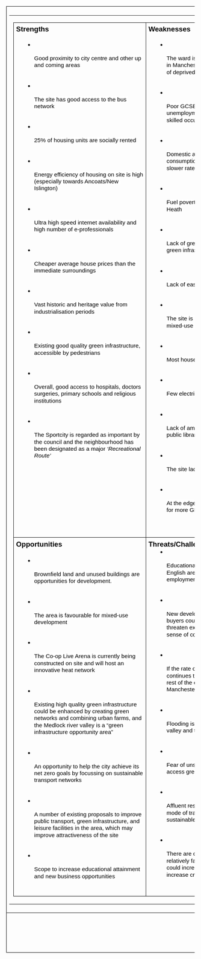 <div align="left" dir="ltr" style="margin-left:2.25pt;">
    <table style="border:none;border-collapse:collapse;">
        <tbody>
            <tr style="height:0pt;">
                <td style="border-left:solid #000000 1pt;border-right:solid #000000 1pt;border-bottom:solid #000000 1pt;border-top:solid #000000 1pt;vertical-align:top;padding:5pt 5pt 5pt 5pt;overflow:hidden;overflow-wrap:break-word;">
                    <div align="left">
                        <table>
                            <tbody>
                                <tr>
                                    <td>
                                        <div align="left" dir="ltr" style="margin-left:2.25pt;">
                                            <table style="border:none;border-collapse:collapse;">
                                                <tbody>
                                                    <tr style="height:0pt;">
                                                        <td style="border-left:solid #000000 1pt;border-right:solid #000000 1pt;border-bottom:solid #000000 1pt;border-top:solid #000000 1pt;vertical-align:top;padding:5pt 5pt 5pt 5pt;overflow:hidden;overflow-wrap:break-word;">
                                                            <p dir="ltr" style="line-height:1.2;margin-top:0pt;margin-bottom:0pt;"><span style="font-size:13.999999999999998pt;font-family:Arial;color:#000000;background-color:#ffffff;font-weight:700;font-style:normal;font-variant:normal;text-decoration:none;vertical-align:baseline;white-space:pre;white-space:pre-wrap;">Strengths</span></p><br>
                                                            <ul style="margin-top:0;margin-bottom:0;padding-inline-start:48px;">
                                                                <li aria-level="1" dir="ltr" style="list-style-type:disc;font-size:11.5pt;font-family:Arial;color:#000000;background-color:transparent;font-weight:400;font-style:normal;font-variant:normal;text-decoration:none;vertical-align:baseline;white-space:pre;">
                                                                    <p dir="ltr" style="line-height:1.2;margin-top:0pt;margin-bottom:0pt;"><span style="font-size:11.5pt;font-family:Arial;color:#000000;background-color:#ffffff;font-weight:400;font-style:normal;font-variant:normal;text-decoration:none;vertical-align:baseline;white-space:pre;white-space:pre-wrap;">Good proximity to city centre and other up and coming areas</span></p>
                                                                </li>
                                                                <li aria-level="1" dir="ltr" style="list-style-type:disc;font-size:11.5pt;font-family:Arial;color:#000000;background-color:transparent;font-weight:400;font-style:normal;font-variant:normal;text-decoration:none;vertical-align:baseline;white-space:pre;">
                                                                    <p dir="ltr" style="line-height:1.2;margin-top:0pt;margin-bottom:0pt;"><span style="font-size:11.5pt;font-family:Arial;color:#000000;background-color:#ffffff;font-weight:400;font-style:normal;font-variant:normal;text-decoration:none;vertical-align:baseline;white-space:pre;white-space:pre-wrap;">The site has good access to the bus network</span></p>
                                                                </li>
                                                                <li aria-level="1" dir="ltr" style="list-style-type:disc;font-size:11.5pt;font-family:Arial;color:#000000;background-color:transparent;font-weight:400;font-style:normal;font-variant:normal;text-decoration:none;vertical-align:baseline;white-space:pre;">
                                                                    <p dir="ltr" style="line-height:1.2;margin-top:0pt;margin-bottom:0pt;"><span style="font-size:11.5pt;font-family:Arial;color:#000000;background-color:#ffffff;font-weight:400;font-style:normal;font-variant:normal;text-decoration:none;vertical-align:baseline;white-space:pre;white-space:pre-wrap;">25% of housing units are socially rented</span></p>
                                                                </li>
                                                                <li aria-level="1" dir="ltr" style="list-style-type:disc;font-size:11.5pt;font-family:Arial;color:#000000;background-color:transparent;font-weight:400;font-style:normal;font-variant:normal;text-decoration:none;vertical-align:baseline;white-space:pre;">
                                                                    <p dir="ltr" style="line-height:1.2;margin-top:0pt;margin-bottom:0pt;"><span style="font-size:11.5pt;font-family:Arial;color:#000000;background-color:#ffffff;font-weight:400;font-style:normal;font-variant:normal;text-decoration:none;vertical-align:baseline;white-space:pre;white-space:pre-wrap;">Energy efficiency of housing on site is high (especially towards Ancoats/New Islington)</span></p>
                                                                </li>
                                                                <li aria-level="1" dir="ltr" style="list-style-type:disc;font-size:11.5pt;font-family:Arial;color:#000000;background-color:transparent;font-weight:400;font-style:normal;font-variant:normal;text-decoration:none;vertical-align:baseline;white-space:pre;">
                                                                    <p dir="ltr" style="line-height:1.2;margin-top:0pt;margin-bottom:0pt;"><span style="font-size:11.5pt;font-family:Arial;color:#000000;background-color:#ffffff;font-weight:400;font-style:normal;font-variant:normal;text-decoration:none;vertical-align:baseline;white-space:pre;white-space:pre-wrap;">Ultra high speed internet availability and high number of e-professionals</span></p>
                                                                </li>
                                                                <li aria-level="1" dir="ltr" style="list-style-type:disc;font-size:11.5pt;font-family:Arial;color:#000000;background-color:transparent;font-weight:400;font-style:normal;font-variant:normal;text-decoration:none;vertical-align:baseline;white-space:pre;">
                                                                    <p dir="ltr" style="line-height:1.2;margin-top:0pt;margin-bottom:0pt;"><span style="font-size:11.5pt;font-family:Arial;color:#000000;background-color:#ffffff;font-weight:400;font-style:normal;font-variant:normal;text-decoration:none;vertical-align:baseline;white-space:pre;white-space:pre-wrap;">Cheaper average house prices than the immediate surroundings</span></p>
                                                                </li>
                                                                <li aria-level="1" dir="ltr" style="list-style-type:disc;font-size:11.5pt;font-family:Arial;color:#000000;background-color:transparent;font-weight:400;font-style:normal;font-variant:normal;text-decoration:none;vertical-align:baseline;white-space:pre;">
                                                                    <p dir="ltr" style="line-height:1.2;margin-top:0pt;margin-bottom:0pt;"><span style="font-size:11.5pt;font-family:Arial;color:#000000;background-color:#ffffff;font-weight:400;font-style:normal;font-variant:normal;text-decoration:none;vertical-align:baseline;white-space:pre;white-space:pre-wrap;">Vast historic and heritage value from industrialisation periods</span></p>
                                                                </li>
                                                                <li aria-level="1" dir="ltr" style="list-style-type:disc;font-size:11.5pt;font-family:Arial;color:#000000;background-color:transparent;font-weight:400;font-style:normal;font-variant:normal;text-decoration:none;vertical-align:baseline;white-space:pre;">
                                                                    <p dir="ltr" style="line-height:1.2;margin-top:0pt;margin-bottom:0pt;"><span style="font-size:11.5pt;font-family:Arial;color:#000000;background-color:#ffffff;font-weight:400;font-style:normal;font-variant:normal;text-decoration:none;vertical-align:baseline;white-space:pre;white-space:pre-wrap;">Existing good quality green infrastructure, accessible by pedestrians&nbsp;</span></p>
                                                                </li>
                                                                <li aria-level="1" dir="ltr" style="list-style-type:disc;font-size:11.5pt;font-family:Arial;color:#000000;background-color:transparent;font-weight:400;font-style:normal;font-variant:normal;text-decoration:none;vertical-align:baseline;white-space:pre;">
                                                                    <p dir="ltr" style="line-height:1.2;margin-top:0pt;margin-bottom:0pt;"><span style="font-size:11.5pt;font-family:Arial;color:#000000;background-color:#ffffff;font-weight:400;font-style:normal;font-variant:normal;text-decoration:none;vertical-align:baseline;white-space:pre;white-space:pre-wrap;">Overall, good access to hospitals, doctors surgeries, primary schools and religious institutions&nbsp;</span></p>
                                                                </li>
                                                                <li aria-level="1" dir="ltr" style="list-style-type:disc;font-size:11.5pt;font-family:Arial;color:#000000;background-color:transparent;font-weight:400;font-style:normal;font-variant:normal;text-decoration:none;vertical-align:baseline;white-space:pre;">
                                                                    <p dir="ltr" style="line-height:1.2;margin-top:0pt;margin-bottom:0pt;"><span style="font-size:11.5pt;font-family:Arial;color:#000000;background-color:#ffffff;font-weight:400;font-style:normal;font-variant:normal;text-decoration:none;vertical-align:baseline;white-space:pre;white-space:pre-wrap;">The Sportcity is regarded as important by the council and the neighbourhood has been designated as a major&nbsp;</span><span style="font-size:11.5pt;font-family:Arial;color:#000000;background-color:#ffffff;font-weight:400;font-style:italic;font-variant:normal;text-decoration:none;vertical-align:baseline;white-space:pre;white-space:pre-wrap;">&lsquo;Recreational Route&rsquo;</span></p>
                                                                </li>
                                                            </ul>
                                                        </td>
                                                        <td style="border-left:solid #000000 1pt;border-right:solid #000000 1pt;border-bottom:solid #000000 1pt;border-top:solid #000000 1pt;vertical-align:top;padding:5pt 5pt 5pt 5pt;overflow:hidden;overflow-wrap:break-word;">
                                                            <p dir="ltr" style="line-height:1.2;margin-top:0pt;margin-bottom:0pt;"><span style="font-size:13.999999999999998pt;font-family:Arial;color:#000000;background-color:#ffffff;font-weight:700;font-style:normal;font-variant:normal;text-decoration:none;vertical-align:baseline;white-space:pre;white-space:pre-wrap;">Weaknesses</span></p><br>
                                                            <ul style="margin-top:0;margin-bottom:0;padding-inline-start:48px;">
                                                                <li aria-level="1" dir="ltr" style="list-style-type:disc;font-size:11.5pt;font-family:Arial;color:#000000;background-color:transparent;font-weight:700;font-style:normal;font-variant:normal;text-decoration:none;vertical-align:baseline;white-space:pre;">
                                                                    <p dir="ltr" style="line-height:1.2;margin-top:0pt;margin-bottom:0pt;"><span style="font-size:11.5pt;font-family:Arial;color:#000000;background-color:#ffffff;font-weight:400;font-style:normal;font-variant:normal;text-decoration:none;vertical-align:baseline;white-space:pre;white-space:pre-wrap;">The ward is the most deprived of all wards in Manchester LA and ranks in the top 1% of deprived areas in the IMD</span></p>
                                                                </li>
                                                                <li aria-level="1" dir="ltr" style="list-style-type:disc;font-size:11.5pt;font-family:Arial;color:#000000;background-color:transparent;font-weight:400;font-style:normal;font-variant:normal;text-decoration:none;vertical-align:baseline;white-space:pre;">
                                                                    <p dir="ltr" style="line-height:1.2;margin-top:0pt;margin-bottom:0pt;"><span style="font-size:11.5pt;font-family:Arial;color:#000000;background-color:#ffffff;font-weight:400;font-style:normal;font-variant:normal;text-decoration:none;vertical-align:baseline;white-space:pre;white-space:pre-wrap;">Poor GCSE achievement, high unemployment rate, and many work in low skilled occupations&nbsp;</span></p>
                                                                </li>
                                                                <li aria-level="1" dir="ltr" style="list-style-type:disc;font-size:11.5pt;font-family:Arial;color:#000000;background-color:transparent;font-weight:400;font-style:normal;font-variant:normal;text-decoration:none;vertical-align:baseline;white-space:pre;">
                                                                    <p dir="ltr" style="line-height:1.2;margin-top:0pt;margin-bottom:0pt;"><span style="font-size:11.5pt;font-family:Arial;color:#000000;background-color:#ffffff;font-weight:400;font-style:normal;font-variant:normal;text-decoration:none;vertical-align:baseline;white-space:pre;white-space:pre-wrap;">Domestic and non-domestic energy consumption has decreased onsite at a slower rate than Manchester&rsquo;s average</span></p>
                                                                </li>
                                                                <li aria-level="1" dir="ltr" style="list-style-type:disc;font-size:11.5pt;font-family:Arial;color:#000000;background-color:transparent;font-weight:400;font-style:normal;font-variant:normal;text-decoration:none;vertical-align:baseline;white-space:pre;">
                                                                    <p dir="ltr" style="line-height:1.2;margin-top:0pt;margin-bottom:0pt;"><span style="font-size:11.5pt;font-family:Arial;color:#000000;background-color:#ffffff;font-weight:400;font-style:normal;font-variant:normal;text-decoration:none;vertical-align:baseline;white-space:pre;white-space:pre-wrap;">Fuel poverty increases towards Newton Heath</span></p>
                                                                </li>
                                                                <li aria-level="1" dir="ltr" style="list-style-type:disc;font-size:11.5pt;font-family:Arial;color:#000000;background-color:transparent;font-weight:400;font-style:normal;font-variant:normal;text-decoration:none;vertical-align:baseline;white-space:pre;">
                                                                    <p dir="ltr" style="line-height:1.2;margin-top:0pt;margin-bottom:0pt;"><span style="font-size:11.5pt;font-family:Arial;color:#000000;background-color:#ffffff;font-weight:400;font-style:normal;font-variant:normal;text-decoration:none;vertical-align:baseline;white-space:pre;white-space:pre-wrap;">Lack of green network connecting the green infrastructure&nbsp;</span></p>
                                                                </li>
                                                                <li aria-level="1" dir="ltr" style="list-style-type:disc;font-size:11.5pt;font-family:Arial;color:#000000;background-color:transparent;font-weight:400;font-style:normal;font-variant:normal;text-decoration:none;vertical-align:baseline;white-space:pre;">
                                                                    <p dir="ltr" style="line-height:1.2;margin-top:0pt;margin-bottom:0pt;"><span style="font-size:11.5pt;font-family:Arial;color:#000000;background-color:#ffffff;font-weight:400;font-style:normal;font-variant:normal;text-decoration:none;vertical-align:baseline;white-space:pre;white-space:pre-wrap;">Lack of easy access to existing farmlands</span></p>
                                                                </li>
                                                                <li aria-level="1" dir="ltr" style="list-style-type:disc;font-size:11.5pt;font-family:Arial;color:#000000;background-color:transparent;font-weight:400;font-style:normal;font-variant:normal;text-decoration:none;vertical-align:baseline;white-space:pre;">
                                                                    <p dir="ltr" style="line-height:1.2;margin-top:0pt;margin-bottom:0pt;"><span style="font-size:11.5pt;font-family:Arial;color:#000000;background-color:#ffffff;font-weight:400;font-style:normal;font-variant:normal;text-decoration:none;vertical-align:baseline;white-space:pre;white-space:pre-wrap;">The site is mostly residential with little mixed-use development</span></p>
                                                                </li>
                                                                <li aria-level="1" dir="ltr" style="list-style-type:disc;font-size:11.5pt;font-family:Arial;color:#000000;background-color:transparent;font-weight:400;font-style:normal;font-variant:normal;text-decoration:none;vertical-align:baseline;white-space:pre;">
                                                                    <p dir="ltr" style="line-height:1.2;margin-top:0pt;margin-bottom:0pt;"><span style="font-size:11.5pt;font-family:Arial;color:#000000;background-color:#ffffff;font-weight:400;font-style:normal;font-variant:normal;text-decoration:none;vertical-align:baseline;white-space:pre;white-space:pre-wrap;">Most houses heated by gas</span></p>
                                                                </li>
                                                                <li aria-level="1" dir="ltr" style="list-style-type:disc;font-size:11.5pt;font-family:Arial;color:#000000;background-color:transparent;font-weight:400;font-style:normal;font-variant:normal;text-decoration:none;vertical-align:baseline;white-space:pre;">
                                                                    <p dir="ltr" style="line-height:1.2;margin-top:0pt;margin-bottom:0pt;"><span style="font-size:11.5pt;font-family:Arial;color:#000000;background-color:#ffffff;font-weight:400;font-style:normal;font-variant:normal;text-decoration:none;vertical-align:baseline;white-space:pre;white-space:pre-wrap;">Few electric vehicle charging points&nbsp;</span></p>
                                                                </li>
                                                                <li aria-level="1" dir="ltr" style="list-style-type:disc;font-size:11.5pt;font-family:Arial;color:#000000;background-color:transparent;font-weight:400;font-style:normal;font-variant:normal;text-decoration:none;vertical-align:baseline;white-space:pre;">
                                                                    <p dir="ltr" style="line-height:1.2;margin-top:0pt;margin-bottom:0pt;"><span style="font-size:11.5pt;font-family:Arial;color:#000000;background-color:#ffffff;font-weight:400;font-style:normal;font-variant:normal;text-decoration:none;vertical-align:baseline;white-space:pre;white-space:pre-wrap;">Lack of amateur sporting facilities, one public library with limited resources</span></p>
                                                                </li>
                                                                <li aria-level="1" dir="ltr" style="list-style-type:disc;font-size:11.5pt;font-family:Arial;color:#000000;background-color:transparent;font-weight:400;font-style:normal;font-variant:normal;text-decoration:none;vertical-align:baseline;white-space:pre;">
                                                                    <p dir="ltr" style="line-height:1.2;margin-top:0pt;margin-bottom:0pt;"><span style="font-size:11.5pt;font-family:Arial;color:#000000;background-color:#ffffff;font-weight:400;font-style:normal;font-variant:normal;text-decoration:none;vertical-align:baseline;white-space:pre;white-space:pre-wrap;">The site lacks tram network coverage</span></p>
                                                                </li>
                                                                <li aria-level="1" dir="ltr" style="list-style-type:disc;font-size:11.5pt;font-family:Arial;color:#000000;background-color:transparent;font-weight:400;font-style:normal;font-variant:normal;text-decoration:none;vertical-align:baseline;white-space:pre;">
                                                                    <p dir="ltr" style="line-height:1.2;margin-top:0pt;margin-bottom:0pt;"><span style="font-size:11.5pt;font-family:Arial;color:#000000;background-color:#ffffff;font-weight:400;font-style:normal;font-variant:normal;text-decoration:none;vertical-align:baseline;white-space:pre;white-space:pre-wrap;">At the edge of the site, there is a demand for more GPs, dentists and pharmacies</span></p>
                                                                </li>
                                                            </ul><br>
                                                        </td>
                                                    </tr>
                                                    <tr style="height:0pt;">
                                                        <td style="border-left:solid #000000 1pt;border-right:solid #000000 1pt;border-bottom:solid #000000 1pt;border-top:solid #000000 1pt;vertical-align:top;padding:5pt 5pt 5pt 5pt;overflow:hidden;overflow-wrap:break-word;">
                                                            <p dir="ltr" style="line-height:1.2;margin-top:0pt;margin-bottom:0pt;"><span style="font-size:13.999999999999998pt;font-family:Arial;color:#000000;background-color:#ffffff;font-weight:700;font-style:normal;font-variant:normal;text-decoration:none;vertical-align:baseline;white-space:pre;white-space:pre-wrap;">Opportunities</span><span style="font-size:13.999999999999998pt;font-family:Arial;color:#000000;background-color:#ffffff;font-weight:700;font-style:normal;font-variant:normal;text-decoration:underline;-webkit-text-decoration-skip:none;text-decoration-skip-ink:none;vertical-align:baseline;white-space:pre;white-space:pre-wrap;"><br><br></span></p>
                                                            <ul style="margin-top:0;margin-bottom:0;padding-inline-start:48px;">
                                                                <li aria-level="1" dir="ltr" style="list-style-type:disc;font-size:11.5pt;font-family:Arial;color:#000000;background-color:transparent;font-weight:400;font-style:normal;font-variant:normal;text-decoration:none;vertical-align:baseline;white-space:pre;">
                                                                    <p dir="ltr" style="line-height:1.2;margin-top:0pt;margin-bottom:0pt;"><span style="font-size:11.5pt;font-family:Arial;color:#000000;background-color:#ffffff;font-weight:400;font-style:normal;font-variant:normal;text-decoration:none;vertical-align:baseline;white-space:pre;white-space:pre-wrap;">Brownfield land and unused buildings are opportunities for development.&nbsp;</span></p>
                                                                </li>
                                                                <li aria-level="1" dir="ltr" style="list-style-type:disc;font-size:11.5pt;font-family:Arial;color:#000000;background-color:transparent;font-weight:400;font-style:normal;font-variant:normal;text-decoration:none;vertical-align:baseline;white-space:pre;">
                                                                    <p dir="ltr" style="line-height:1.2;margin-top:0pt;margin-bottom:0pt;"><span style="font-size:11.5pt;font-family:Arial;color:#000000;background-color:#ffffff;font-weight:400;font-style:normal;font-variant:normal;text-decoration:none;vertical-align:baseline;white-space:pre;white-space:pre-wrap;">The area is favourable for mixed-use development</span></p>
                                                                </li>
                                                                <li aria-level="1" dir="ltr" style="list-style-type:disc;font-size:11.5pt;font-family:Arial;color:#000000;background-color:transparent;font-weight:400;font-style:normal;font-variant:normal;text-decoration:none;vertical-align:baseline;white-space:pre;">
                                                                    <p dir="ltr" style="line-height:1.2;margin-top:0pt;margin-bottom:0pt;"><span style="font-size:11.5pt;font-family:Arial;color:#000000;background-color:#ffffff;font-weight:400;font-style:normal;font-variant:normal;text-decoration:none;vertical-align:baseline;white-space:pre;white-space:pre-wrap;">The Co-op Live Arena is currently being constructed on site and will host an innovative heat network</span></p>
                                                                </li>
                                                                <li aria-level="1" dir="ltr" style="list-style-type:disc;font-size:11.5pt;font-family:Arial;color:#000000;background-color:transparent;font-weight:400;font-style:normal;font-variant:normal;text-decoration:none;vertical-align:baseline;white-space:pre;">
                                                                    <p dir="ltr" style="line-height:1.2;margin-top:0pt;margin-bottom:0pt;"><span style="font-size:11.5pt;font-family:Arial;color:#000000;background-color:#ffffff;font-weight:400;font-style:normal;font-variant:normal;text-decoration:none;vertical-align:baseline;white-space:pre;white-space:pre-wrap;">Existing high quality green infrastructure could be enhanced by creating green networks and combining urban farms, and the Medlock river valley is a &ldquo;green infrastructure opportunity area&rdquo;</span></p>
                                                                </li>
                                                                <li aria-level="1" dir="ltr" style="list-style-type:disc;font-size:11.5pt;font-family:Arial;color:#000000;background-color:transparent;font-weight:400;font-style:normal;font-variant:normal;text-decoration:none;vertical-align:baseline;white-space:pre;">
                                                                    <p dir="ltr" style="line-height:1.2;margin-top:0pt;margin-bottom:0pt;"><span style="font-size:11.5pt;font-family:Arial;color:#000000;background-color:#ffffff;font-weight:400;font-style:normal;font-variant:normal;text-decoration:none;vertical-align:baseline;white-space:pre;white-space:pre-wrap;">An opportunity to help the city achieve its net zero goals by focussing on sustainable transport networks</span></p>
                                                                </li>
                                                                <li aria-level="1" dir="ltr" style="list-style-type:disc;font-size:11.5pt;font-family:Arial;color:#000000;background-color:transparent;font-weight:400;font-style:normal;font-variant:normal;text-decoration:none;vertical-align:baseline;white-space:pre;">
                                                                    <p dir="ltr" style="line-height:1.2;margin-top:0pt;margin-bottom:0pt;"><span style="font-size:11.5pt;font-family:Arial;color:#000000;background-color:#ffffff;font-weight:400;font-style:normal;font-variant:normal;text-decoration:none;vertical-align:baseline;white-space:pre;white-space:pre-wrap;">A number of existing proposals to improve public transport, green infrastructure, and leisure facilities in the area, which may improve attractiveness of the site</span></p>
                                                                </li>
                                                                <li aria-level="1" dir="ltr" style="list-style-type:disc;font-size:11.5pt;font-family:Arial;color:#000000;background-color:transparent;font-weight:400;font-style:normal;font-variant:normal;text-decoration:none;vertical-align:baseline;white-space:pre;">
                                                                    <p dir="ltr" style="line-height:1.2;margin-top:0pt;margin-bottom:0pt;"><span style="font-size:11.5pt;font-family:Arial;color:#000000;background-color:#ffffff;font-weight:400;font-style:normal;font-variant:normal;text-decoration:none;vertical-align:baseline;white-space:pre;white-space:pre-wrap;">Scope to increase educational attainment and new business opportunities</span></p>
                                                                </li>
                                                            </ul>
                                                        </td>
                                                        <td style="border-left:solid #000000 1pt;border-right:solid #000000 1pt;border-bottom:solid #000000 1pt;border-top:solid #000000 1pt;vertical-align:top;padding:5pt 5pt 5pt 5pt;overflow:hidden;overflow-wrap:break-word;">
                                                            <p dir="ltr" style="line-height:1.2;margin-top:0pt;margin-bottom:0pt;"><span style="font-size:13.999999999999998pt;font-family:Arial;color:#000000;background-color:#ffffff;font-weight:700;font-style:normal;font-variant:normal;text-decoration:none;vertical-align:baseline;white-space:pre;white-space:pre-wrap;">Threats/Challenges</span></p>
                                                            <ul style="margin-top:0;margin-bottom:0;padding-inline-start:48px;">
                                                                <li aria-level="1" dir="ltr" style="list-style-type:disc;font-size:11.5pt;font-family:Arial;color:#000000;background-color:transparent;font-weight:400;font-style:normal;font-variant:normal;text-decoration:none;vertical-align:baseline;white-space:pre;">
                                                                    <p dir="ltr" style="line-height:1.2;margin-top:0pt;margin-bottom:0pt;"><span style="font-size:11.5pt;font-family:Arial;color:#000000;background-color:#ffffff;font-weight:400;font-style:normal;font-variant:normal;text-decoration:none;vertical-align:baseline;white-space:pre;white-space:pre-wrap;">Educational attainment and proficiency in English are a barrier to &nbsp;quality employment</span></p>
                                                                </li>
                                                                <li aria-level="1" dir="ltr" style="list-style-type:disc;font-size:11.5pt;font-family:Arial;color:#000000;background-color:transparent;font-weight:400;font-style:normal;font-variant:normal;text-decoration:none;vertical-align:baseline;white-space:pre;">
                                                                    <p dir="ltr" style="line-height:1.2;margin-top:0pt;margin-bottom:0pt;"><span style="font-size:11.5pt;font-family:Arial;color:#000000;background-color:#ffffff;font-weight:400;font-style:normal;font-variant:normal;text-decoration:none;vertical-align:baseline;white-space:pre;white-space:pre-wrap;">New developments aimed at affluent buyers could result in gentrification and threaten existing social cohesion and sense of community&nbsp;</span></p>
                                                                </li>
                                                                <li aria-level="1" dir="ltr" style="list-style-type:disc;font-size:11.5pt;font-family:Arial;color:#000000;background-color:transparent;font-weight:400;font-style:normal;font-variant:normal;text-decoration:none;vertical-align:baseline;white-space:pre;">
                                                                    <p dir="ltr" style="line-height:1.2;margin-top:0pt;margin-bottom:0pt;"><span style="font-size:11.5pt;font-family:Arial;color:#000000;background-color:#ffffff;font-weight:400;font-style:normal;font-variant:normal;text-decoration:none;vertical-align:baseline;white-space:pre;white-space:pre-wrap;">If the rate of energy consumption continues to reduce more slowly than the rest of the city, this may be problematic for Manchester&rsquo;s zero carbon goals</span></p>
                                                                </li>
                                                                <li aria-level="1" dir="ltr" style="list-style-type:disc;font-size:11.5pt;font-family:Arial;color:#000000;background-color:transparent;font-weight:400;font-style:normal;font-variant:normal;text-decoration:none;vertical-align:baseline;white-space:pre;">
                                                                    <p dir="ltr" style="line-height:1.2;margin-top:0pt;margin-bottom:0pt;"><span style="font-size:11.5pt;font-family:Arial;color:#000000;background-color:#ffffff;font-weight:400;font-style:normal;font-variant:normal;text-decoration:none;vertical-align:baseline;white-space:pre;white-space:pre-wrap;">Flooding is a challenge in the Medlock valley and the Irk valley</span></p>
                                                                </li>
                                                                <li aria-level="1" dir="ltr" style="list-style-type:disc;font-size:11.5pt;font-family:Arial;color:#000000;background-color:transparent;font-weight:400;font-style:normal;font-variant:normal;text-decoration:none;vertical-align:baseline;white-space:pre;">
                                                                    <p dir="ltr" style="line-height:1.2;margin-top:0pt;margin-bottom:0pt;"><span style="font-size:11.5pt;font-family:Arial;color:#000000;background-color:#ffffff;font-weight:400;font-style:normal;font-variant:normal;text-decoration:none;vertical-align:baseline;white-space:pre;white-space:pre-wrap;">Fear of unsafe environment as a barrier to access green spaces&nbsp;</span></p>
                                                                </li>
                                                                <li aria-level="1" dir="ltr" style="list-style-type:disc;font-size:11.5pt;font-family:Arial;color:#000000;background-color:transparent;font-weight:400;font-style:normal;font-variant:normal;text-decoration:none;vertical-align:baseline;white-space:pre;">
                                                                    <p dir="ltr" style="line-height:1.2;margin-top:0pt;margin-bottom:0pt;"><span style="font-size:11.5pt;font-family:Arial;color:#000000;background-color:#ffffff;font-weight:400;font-style:normal;font-variant:normal;text-decoration:none;vertical-align:baseline;white-space:pre;white-space:pre-wrap;">Affluent residents prefer cars as their main mode of transport which may threaten sustainable transport goals</span></p>
                                                                </li>
                                                                <li aria-level="1" dir="ltr" style="list-style-type:disc;font-size:11.5pt;font-family:Arial;color:#000000;background-color:transparent;font-weight:400;font-style:normal;font-variant:normal;text-decoration:none;vertical-align:baseline;white-space:pre;">
                                                                    <p dir="ltr" style="line-height:1.2;margin-top:0pt;margin-bottom:0pt;"><span style="font-size:11.5pt;font-family:Arial;color:#000000;background-color:#ffffff;font-weight:400;font-style:normal;font-variant:normal;text-decoration:none;vertical-align:baseline;white-space:pre;white-space:pre-wrap;">There are only 2 police stations located relatively far away from the site - this could increase response time and increase crime rates</span></p>
                                                                </li>
                                                            </ul>
                                                        </td>
                                                    </tr>
                                                </tbody>
                                            </table>
                                        </div>
                                    </td>
                                    <td><br></td>
                                </tr>
                            </tbody>
                        </table>
                    </div>
                </td>
                <td style="border-left:solid #000000 1pt;border-right:solid #000000 1pt;border-bottom:solid #000000 1pt;border-top:solid #000000 1pt;vertical-align:top;padding:5pt 5pt 5pt 5pt;overflow:hidden;overflow-wrap:break-word;"><br></td>
            </tr>
            <tr style="height:0pt;">
                <td style="border-left:solid #000000 1pt;border-right:solid #000000 1pt;border-bottom:solid #000000 1pt;border-top:solid #000000 1pt;vertical-align:top;padding:5pt 5pt 5pt 5pt;overflow:hidden;overflow-wrap:break-word;"><br></td>
                <td style="border-left:solid #000000 1pt;border-right:solid #000000 1pt;border-bottom:solid #000000 1pt;border-top:solid #000000 1pt;vertical-align:top;padding:5pt 5pt 5pt 5pt;overflow:hidden;overflow-wrap:break-word;">
                    <ul style="margin-top:0;margin-bottom:0;padding-inline-start:48px;">
                        <li aria-level="1" dir="ltr" style="list-style-type:disc;font-size:11.5pt;font-family:Arial;color:#000000;background-color:transparent;font-weight:400;font-style:normal;font-variant:normal;text-decoration:none;vertical-align:baseline;white-space:pre;">
                            <p dir="ltr" style="line-height:1.2;margin-top:0pt;margin-bottom:0pt;"><br></p>
                        </li>
                    </ul>
                </td>
            </tr>
        </tbody>
    </table>
</div>
